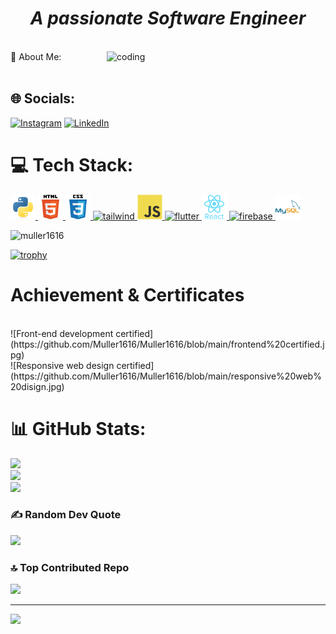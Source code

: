 <h1 align="center" style="font-style: italic;>Hi 👋, I'm Mulugeta</h1>
<h3 align="center">A passionate Software Engineer</h3>
   <br>
   
   <image align = "right" alt = "coding" width = "350"  src = "https://cdn.dribbble.com/users/926537/screenshots/4502924/media/18181eb39eec9784db256e246954adba.gif">
 💫 About Me: <br><br>



## 🌐 Socials:
 [![Instagram](https://img.shields.io/badge/Instagram-%23E4405F.svg?logo=Instagram&logoColor=white)](https://instagram.com/m_u_l_l_e_r_16) [![LinkedIn](https://img.shields.io/badge/LinkedIn-%230077B5.svg?logo=linkedin&logoColor=white)](https://linkedin.com/in/https://www.linkedin.com/in/mulugetaabeje16/) 

# 💻 Tech Stack:
<a href="https://www.python.org" target="_blank" rel="noreferrer"> <img src="https://raw.githubusercontent.com/devicons/devicon/master/icons/python/python-original.svg" alt="python" width="40" height="40"/> </a> <a href="https://www.w3.org/html/" target="_blank" rel="noreferrer"> <img src="https://raw.githubusercontent.com/devicons/devicon/master/icons/html5/html5-original-wordmark.svg" alt="html5" width="40" height="40"/> </a> <a href="https://www.w3schools.com/css/" target="_blank" rel="noreferrer"> <img src="https://raw.githubusercontent.com/devicons/devicon/master/icons/css3/css3-original-wordmark.svg" alt="css3" width="40" height="40"/> </a>  <a href="https://tailwindcss.com/" target="_blank" rel="noreferrer"> <img src="https://www.vectorlogo.zone/logos/tailwindcss/tailwindcss-icon.svg" alt="tailwind" width="40" height="40"/> </a>  <a href="https://developer.mozilla.org/en-US/docs/Web/JavaScript" target="_blank" rel="noreferrer"> <img src="https://raw.githubusercontent.com/devicons/devicon/master/icons/javascript/javascript-original.svg" alt="javascript" width="40" height="40"/> </a>  <a href="https://flutter.dev" target="_blank" rel="noreferrer"> <img src="https://www.vectorlogo.zone/logos/flutterio/flutterio-icon.svg" alt="flutter" width="40" height="40"/> </a>
<a href="https://reactjs.org/" target="_blank" rel="noreferrer"> <img src="https://raw.githubusercontent.com/devicons/devicon/master/icons/react/react-original-wordmark.svg" alt="react" width="40" height="40"/> </a>   <a href="https://firebase.google.com/" target="_blank" rel="noreferrer"> <img src="https://www.vectorlogo.zone/logos/firebase/firebase-icon.svg" alt="firebase" width="40" height="40"/> </a> <a href="https://www.mysql.com/" target="_blank" rel="noreferrer"> <img src="https://raw.githubusercontent.com/devicons/devicon/master/icons/mysql/mysql-original-wordmark.svg" alt="mysql" width="40" height="40"/> </a>

<p align="left"> <img src="https://komarev.com/ghpvc/?username=muller1616&label=Profile%20views&color=0e75b6&style=flat" alt="muller1616" /> </p>

[![trophy](https://github-profile-trophy.vercel.app/?username=ryo-ma&theme=onedark)](https://github.com/ryo-ma/github-profile-trophy)

<h1>Achievement & Certificates</h1> <br>
![Front-end development certified](https://github.com/Muller1616/Muller1616/blob/main/frontend%20certified.jpg) <br>
![Responsive web design certified](https://github.com/Muller1616/Muller1616/blob/main/responsive%20web%20disign.jpg)





# 📊 GitHub Stats:
![](https://github-readme-stats.vercel.app/api?username=Muller1616&theme=tokyonight&hide_border=true&include_all_commits=false&count_private=false)<br/>
![](https://github-readme-streak-stats.herokuapp.com/?user=Muller1616&theme=tokyonight&hide_border=true)<br/>
![](https://github-readme-stats.vercel.app/api/top-langs/?username=Muller1616&theme=tokyonight&hide_border=true&include_all_commits=false&count_private=false&layout=compact)

### ✍️ Random Dev Quote
![](https://quotes-github-readme.vercel.app/api?type=horizontal&theme=radical)

### 🔝 Top Contributed Repo
![](https://github-contributor-stats.vercel.app/api?username=Muller1616&limit=5&theme=dark&combine_all_yearly_contributions=true)

---
[![](https://visitcount.itsvg.in/api?id=Muller1616&icon=0&color=0)](https://visitcount.itsvg.in)

<!-- Proudly created with GPRM ( https://gprm.itsvg.in ) -->
